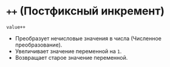 # `++` (Постфиксный инкремент)

`value++`

- Преобразует нечисловые значения в числа (Численное преобразование).
- Увеличивает значение переменной на `1`.
- Возвращает старое значение переменной.
